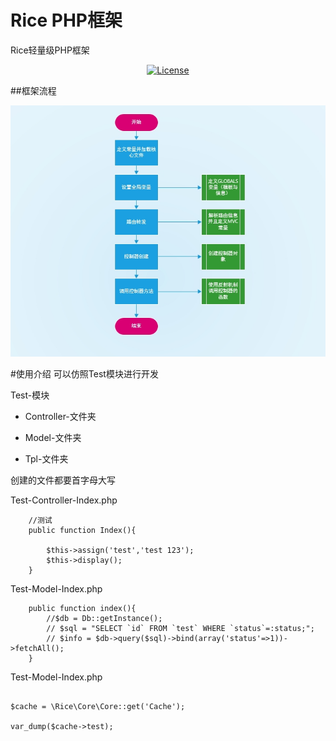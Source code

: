 # Rice PHP框架
Rice轻量级PHP框架
<p align="center">
<a href="https://packagist.org/packages/rice/rice"><img src="https://poser.pugx.org/laravel/framework/license.svg" alt="License"></a>
</p>

##框架流程

![](lct.jpg)

#使用介绍
可以仿照Test模块进行开发

Test-模块
    
-    Controller-文件夹
    
-    Model-文件夹
 
-    Tpl-文件夹

创建的文件都要首字母大写

Test-Controller-Index.php

```
    //测试
    public function Index(){

        $this->assign('test','test 123');
        $this->display();
    }
```
Test-Model-Index.php
```$xslt
    public function index(){
        //$db = Db::getInstance();
        // $sql = "SELECT `id` FROM `test` WHERE `status`=:status;";
        // $info = $db->query($sql)->bind(array('status'=>1))->fetchAll();
    }
```
Test-Model-Index.php
```$xslt

$cache = \Rice\Core\Core::get('Cache');

var_dump($cache->test);
```
